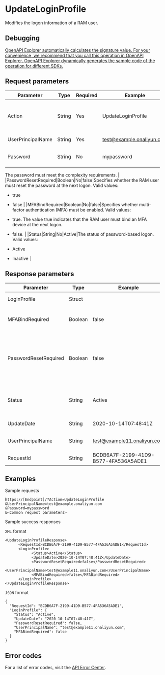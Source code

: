 # UpdateLoginProfile

Modifies the logon information of a RAM user.

## Debugging

[OpenAPI Explorer automatically calculates the signature value. For your convenience, we recommend that you call this operation in OpenAPI Explorer. OpenAPI Explorer dynamically generates the sample code of the operation for different SDKs.](https://api.aliyun.com/#product=Ims&api=UpdateLoginProfile&type=RPC&version=2019-08-15)

## Request parameters

|Parameter|Type|Required|Example|Description|
|---------|----|--------|-------|-----------|
|Action|String|Yes|UpdateLoginProfile|The operation that you want to perform. Set the value to UpdateLoginProfile. |
|UserPrincipalName|String|Yes|test@example.onaliyun.com|The logon name of the RAM user. |
|Password|String|No|mypassword|The new password that is used to log on to the console.

The password must meet the complexity requirements. |
|PasswordResetRequired|Boolean|No|false|Specifies whether the RAM user must reset the password at the next logon. Valid values:

-   true
-   false |
|MFABindRequired|Boolean|No|false|Specifies whether multi-factor authentication \(MFA\) must be enabled. Valid values:

-   true. The value true indicates that the RAM user must bind an MFA device at the next logon.
-   false. |
|Status|String|No|Active|The status of password-based logon. Valid values:

-   Active
-   Inactive |

## Response parameters

|Parameter|Type|Example|Description|
|---------|----|-------|-----------|
|LoginProfile|Struct| |The logon information. |
|MFABindRequired|Boolean|false|Indicates whether MFA must be enabled. |
|PasswordResetRequired|Boolean|false|Indicates whether the RAM user must reset the password at the next logon. |
|Status|String|Active|The status of password-based logon. |
|UpdateDate|String|2020-10-14T07:48:41Z|The update time. |
|UserPrincipalName|String|test@example11.onaliyun.com|The logon name of the RAM user. |
|RequestId|String|BCDB6A7F-2199-41D9-B577-4FA536A5ADE1|The ID of the request. |

## Examples

Sample requests

```
https://[Endpoint]/?Action=UpdateLoginProfile
&UserPrincipalName=test@example.onaliyun.com
&Password=mypassword
&<Common request parameters>
```

Sample success responses

`XML` format

```
<UpdateLoginProfileResponse>
      <RequestId>BCDB6A7F-2199-41D9-B577-4FA536A5ADE1</RequestId>
      <LoginProfile>
            <Status>Active</Status>
            <UpdateDate>2020-10-14T07:48:41Z</UpdateDate>
            <PasswordResetRequired>false</PasswordResetRequired>
            <UserPrincipalName>test@example11.onaliyun.com</UserPrincipalName>
            <MFABindRequired>false</MFABindRequired>
      </LoginProfile>
</UpdateLoginProfileResponse>
```

`JSON` format

```
{
  "RequestId": "BCDB6A7F-2199-41D9-B577-4FA536A5ADE1",
  "LoginProfile": {
    "Status": "Active",
    "UpdateDate": "2020-10-14T07:48:41Z",
    "PasswordResetRequired": false,
    "UserPrincipalName": "test@example11.onaliyun.com",
    "MFABindRequired": false
  }
}
```

## Error codes

For a list of error codes, visit the [API Error Center](https://error-center.alibabacloud.com/status/product/Ims).

